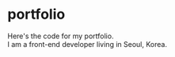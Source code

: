 # portfolio
Here's the code for my portfolio.<br>
I am a front-end developer living in Seoul, Korea.

